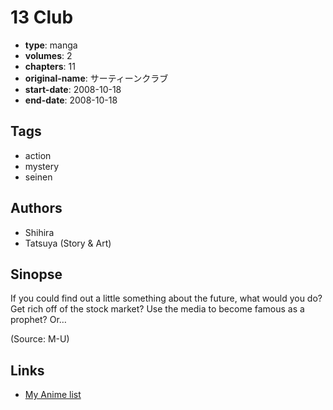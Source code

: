 # 13 Club

-   **type**: manga
-   **volumes**: 2
-   **chapters**: 11
-   **original-name**: サーティーンクラブ
-   **start-date**: 2008-10-18
-   **end-date**: 2008-10-18

## Tags

-   action
-   mystery
-   seinen

## Authors

-   Shihira
-   Tatsuya (Story & Art)

## Sinopse

If you could find out a little something about the future, what would you do? Get rich off of the stock market? Use the media to become famous as a prophet? Or…

(Source: M-U)

## Links

-   [My Anime list](https://myanimelist.net/manga/19517/13_Club)
